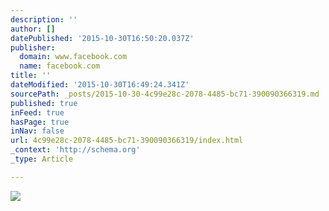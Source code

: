 ```yaml
---
description: ''
author: []
datePublished: '2015-10-30T16:50:20.037Z'
publisher:
  domain: www.facebook.com
  name: facebook.com
title: ''
dateModified: '2015-10-30T16:49:24.341Z'
sourcePath: _posts/2015-10-30-4c99e28c-2078-4485-bc71-390090366319.md
published: true
inFeed: true
hasPage: true
inNav: false
url: 4c99e28c-2078-4485-bc71-390090366319/index.html
_context: 'http://schema.org'
_type: Article

---
```

![](https://scontent-ord1-1.xx.fbcdn.net/hphotos-xap1/v/t1.0-9/254008_10150651744735265_1481823_n.jpg?oh=f8a00b48ac579403028691e0edf776e6&oe=56C22167)